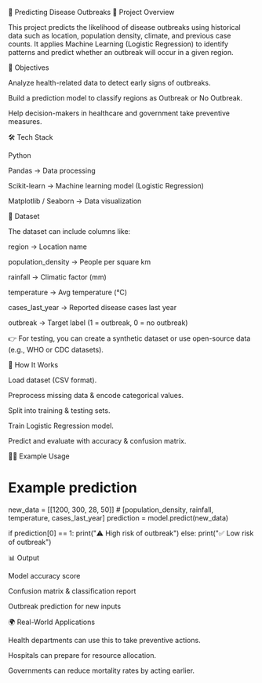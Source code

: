 🦠 Predicting Disease Outbreaks
📌 Project Overview

This project predicts the likelihood of disease outbreaks using historical data such as location, population density, climate, and previous case counts.
It applies Machine Learning (Logistic Regression) to identify patterns and predict whether an outbreak will occur in a given region.

🎯 Objectives

Analyze health-related data to detect early signs of outbreaks.

Build a prediction model to classify regions as Outbreak or No Outbreak.

Help decision-makers in healthcare and government take preventive measures.

🛠️ Tech Stack

Python

Pandas → Data processing

Scikit-learn → Machine learning model (Logistic Regression)

Matplotlib / Seaborn → Data visualization

📂 Dataset

The dataset can include columns like:

region → Location name

population_density → People per square km

rainfall → Climatic factor (mm)

temperature → Avg temperature (°C)

cases_last_year → Reported disease cases last year

outbreak → Target label (1 = outbreak, 0 = no outbreak)

👉 For testing, you can create a synthetic dataset or use open-source data (e.g., WHO or CDC datasets).

🚀 How It Works

Load dataset (CSV format).

Preprocess missing data & encode categorical values.

Split into training & testing sets.

Train Logistic Regression model.

Predict and evaluate with accuracy & confusion matrix.

🧑‍💻 Example Usage
# Example prediction
new_data = [[1200, 300, 28, 50]]  # [population_density, rainfall, temperature, cases_last_year]
prediction = model.predict(new_data)

if prediction[0] == 1:
    print("⚠️ High risk of outbreak")
else:
    print("✅ Low risk of outbreak")

📊 Output

Model accuracy score

Confusion matrix & classification report

Outbreak prediction for new inputs

🌍 Real-World Applications

Health departments can use this to take preventive actions.

Hospitals can prepare for resource allocation.

Governments can reduce mortality rates by acting earlier.
